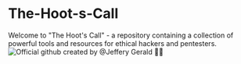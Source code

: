 # The-Hoot-s-Call
Welcome to "The Hoot's Call" - a repository containing a collection of powerful tools and resources for ethical hackers and pentesters.
![Official github](https://user-images.githubusercontent.com/83908465/234993267-a133c789-cf06-44da-9a07-a81cf75b67de.jpg)
created by @Jeffery Gerald :man_technologist:

